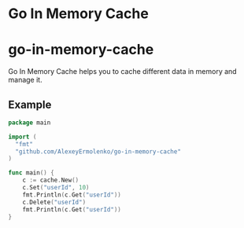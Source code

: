 Go In Memory Cache
================================

# go-in-memory-cache

Go In Memory Cache helps you to cache different data in memory and manage it.

## Example

```go
package main

import (
  "fmt"
  "github.com/AlexeyErmolenko/go-in-memory-cache"
)

func main() {
    c := cache.New()
    c.Set("userId", 10)
    fmt.Println(c.Get("userId"))
    c.Delete("userId")
    fmt.Println(c.Get("userId"))
}

```